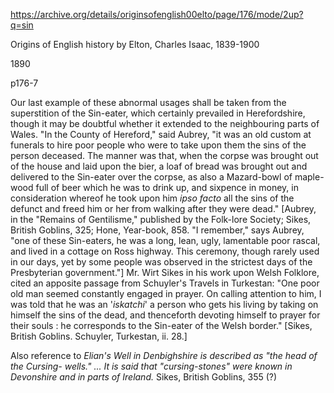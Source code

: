 https://archive.org/details/originsofenglish00elto/page/176/mode/2up?q=sin


Origins of English history
by Elton, Charles Isaac, 1839-1900

1890

p176-7

Our last example of these abnormal usages shall be taken from the superstition of the Sin-eater, which certainly prevailed in Herefordshire, though it may be doubtful whether it extended to the neighbouring parts of Wales. "In the County of Hereford," said Aubrey, "it was an old custom at funerals to hire poor people who were to take upon them the sins of the person deceased. The manner was that, when the corpse was brought out of the house and laid upon the bier, a loaf of bread was brought out and delivered to the Sin-eater over the corpse, as also a Mazard-bowl of maple-wood full of beer which he was to drink up, and sixpence in money, in consideration whereof he took upon him *ipso facto* all the sins of the defunct and freed him or her from walking after they were dead." [Aubrey, in the "Remains of Gentilisme," published by the Folk-lore Society; Sikes, British Goblins, 325; Hone, Year-book, 858. "I remember," says Aubrey, "one of these Sin-eaters, he was a long, lean, ugly, lamentable poor rascal, and lived in a cottage on Ross highway. This ceremony, though rarely used in our days, yet by some people was observed in the strictest days of the Presbyterian government."] Mr. Wirt Sikes in his work upon Welsh Folklore, cited an apposite passage from Schuyler's Travels in Turkestan: "One poor old man seemed constantly engaged in prayer. On calling attention to him, I was told that he was an '*iskatchi*' a person who gets his living by taking on himself the sins of the dead, and thenceforth devoting himself to prayer for their souls : he corresponds to the Sin-eater of the Welsh border." [Sikes, British Goblins. Schuyler, Turkestan, ii. 28.]


Also reference to *Elian's Well in Denbighshire is described as "the head of the Cursing- wells." ... It is said that "cursing-stones" were known in Devonshire and in parts of Ireland.* Sikes, British Goblins, 355 (?)

